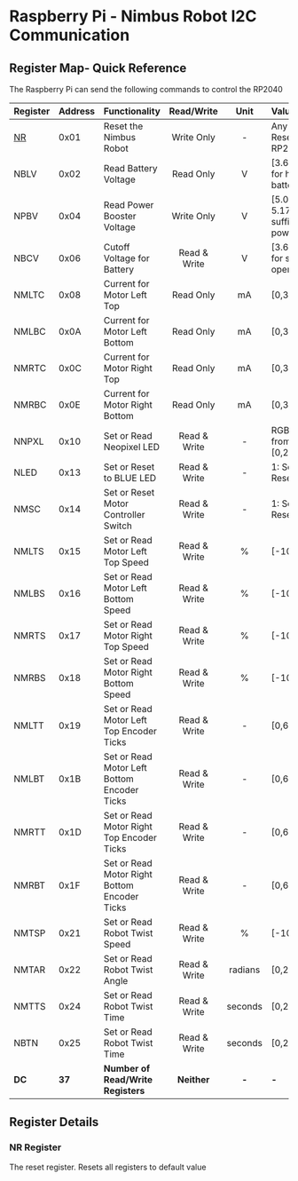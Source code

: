 # Raspberry Pi - Nimbus Robot I2C Communication

## Register Map- Quick Reference

The Raspberry Pi can send the following commands to control the RP2040

| Register           | Address | Functionality                                |  Read/Write  |  Unit   | Values                             |   Size   |
|:-------------------|:--------|:---------------------------------------------|:------------:|:-------:|:-----------------------------------|:--------:|
| [NR](#NR-Register) | 0x01    | Reset the Nimbus Robot                       |  Write Only  |    -    | Any Value Resets the RP2040        |   0x00   |
 | NBLV               | 0x02    | Read Battery Voltage                         |  Read Only   |    V    | [3.6, 4.2] for healthy battery.    |  0x0000  |
 | NPBV               | 0x04    | Read Power Booster Voltage                   |  Write Only  |    V    | [5.02, 5.17] for sufficient power. |  0x0000  |
 | NBCV               | 0x06    | Cutoff Voltage for Battery                   | Read & Write |    V    | [3.6,3.9] for safe operation.      |  0x0000  |
 | NMLTC              | 0x08    | Current for Motor Left Top                   |  Read Only   |   mA    | [0,300]                            |  0x0000  |
 | NMLBC              | 0x0A    | Current for Motor Left Bottom                |  Read Only   |   mA    | [0,300]                            |  0x0000  |
 | NMRTC              | 0x0C    | Current for Motor Right Top                  |  Read Only   |   mA    | [0,300]                            |  0x0000  |
 | NMRBC              | 0x0E    | Current for Motor Right Bottom               |  Read Only   |   mA    | [0,300]                            |  0x0000  |
 | NNPXL              | 0x10    | Set or Read Neopixel LED                     | Read & Write |    -    | RGB Value from [0,255]             | 0x000000 |
 | NLED               | 0x13    | Set or Reset to BLUE LED                     | Read & Write |    -    | 1: Set, 0: Reset                   |   0x00   |
 | NMSC               | 0x14    | Set or Reset Motor Controller Switch         | Read & Write |    -    | 1: Set, 0: Reset                   |   0x00   |
 | NMLTS              | 0x15    | Set or Read Motor Left Top Speed             | Read & Write |    %    | [-100,100]                         |   0x00   |
 | NMLBS              | 0x16    | Set or Read Motor Left Bottom Speed          | Read & Write |    %    | [-100,100]                         |   0x00   |
 | NMRTS              | 0x17    | Set or Read Motor Right Top Speed            | Read & Write |    %    | [-100,100]                         |   0x00   |
 | NMRBS              | 0x18    | Set or Read Motor Right Bottom Speed         | Read & Write |    %    | [-100,100]                         |   0x00   |
 | NMLTT              | 0x19    | Set or Read Motor Left Top Encoder Ticks     | Read & Write |    -    | [0,65535]                          |  0x0000  |
 | NMLBT              | 0x1B    | Set or Read Motor Left Bottom Encoder Ticks  | Read & Write |    -    | [0,65535]                          |  0x0000  |
 | NMRTT              | 0x1D    | Set or Read Motor Right Top Encoder Ticks    | Read & Write |    -    | [0,65535]                          |  0x0000  |
 | NMRBT              | 0x1F    | Set or Read Motor Right Bottom Encoder Ticks | Read & Write |    -    | [0,65535]                          |  0x0000  |
 | NMTSP              | 0x21    | Set or Read Robot Twist Speed                | Read & Write |    %    | [-100,100]                         |   0x00   |
 | NMTAR              | 0x22    | Set or Read Robot Twist Angle                | Read & Write | radians | [0,2π]                             |  0x0000  |
 | NMTTS              | 0x24    | Set or Read Robot Twist Time                 | Read & Write | seconds | [0,255]                            |   0x00   |
 | NBTN               | 0x25    | Set or Read Robot Twist Time                 | Read & Write | seconds | [0,255]                            |   0x00   |
 | **DC**             | **37**  | **Number of Read/Write Registers**           | **Neither**  |  **-**  | **-**                              | **37**   |




## Register Details

### NR Register

The reset register. Resets all registers to default value